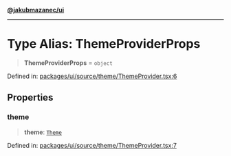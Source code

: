 [**@jakubmazanec/ui**](../README.md)

---

# Type Alias: ThemeProviderProps

> **ThemeProviderProps** = `object`

Defined in:
[packages/ui/source/theme/ThemeProvider.tsx:6](https://github.com/jakubmazanec/tools/blob/d956cf350ae3e6bad1df754a19dfbabb088c1451/packages/ui/source/theme/ThemeProvider.tsx#L6)

## Properties

### theme

> **theme**: [`Theme`](Theme.md)

Defined in:
[packages/ui/source/theme/ThemeProvider.tsx:7](https://github.com/jakubmazanec/tools/blob/d956cf350ae3e6bad1df754a19dfbabb088c1451/packages/ui/source/theme/ThemeProvider.tsx#L7)
